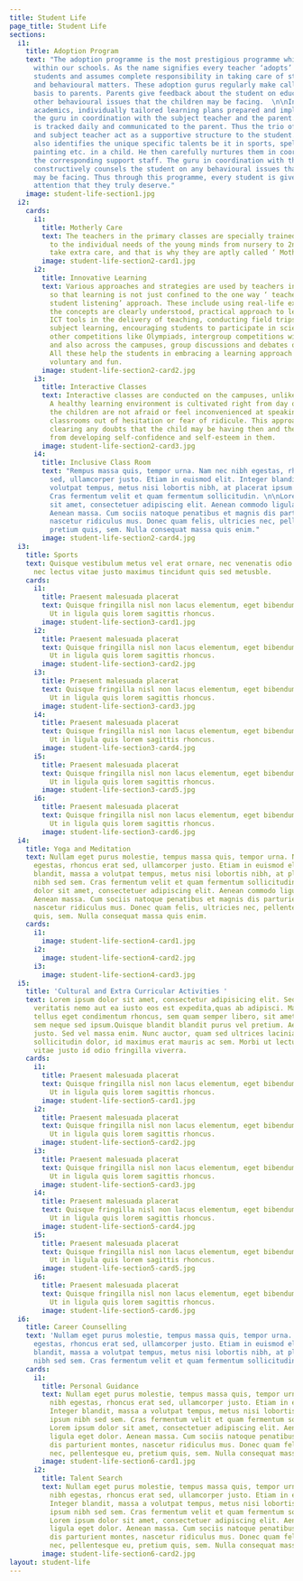 ```yaml
---
title: Student Life
page_title: Student Life
sections:
  i1:
    title: Adoption Program
    text: "The adoption programme is the most prestigious programme which we implement
      within our schools. As the name signifies every teacher ‘adopts’ around 15-20
      students and assumes complete responsibility in taking care of students in academic
      and behavioural matters. These adoption gurus regularly make calls on a fortnightly
      basis to parents. Parents give feedback about the student on educational and
      other behavioural issues that the children may be facing.  \n\nIn the area of
      academics, individually tailored learning plans prepared and implemented by
      the guru in coordination with the subject teacher and the parent. The progress
      is tracked daily and communicated to the parent. Thus the trio of guru, parent
      and subject teacher act as a supportive structure to the student.\n\nThe guru
      also identifies the unique specific talents be it in sports, spelling bee, dance,
      painting etc. in a child. He then carefully nurtures them in coordination with
      the corresponding support staff. The guru in coordination with the parent also
      constructively counsels the student on any behavioural issues that the child
      may be facing. Thus through this programme, every student is given the individual
      attention that they truly deserve."
    image: student-life-section1.jpg
  i2:
    cards:
      i1:
        title: Motherly Care
        text: The teachers in the primary classes are specially trained to be sensitive
          to the individual needs of the young minds from nursery to 2nd class. Teachers
          take extra care, and that is why they are aptly called ‘ Mother teachers’.
        image: student-life-section2-card1.jpg
      i2:
        title: Innovative Learning
        text: Various approaches and strategies are used by teachers in our schools
          so that learning is not just confined to the one way ‘ teacher teaching-
          student listening’ approach. These include using real-life examples so that
          the concepts are clearly understood, practical approach to learning, using
          ICT tools in the delivery of teaching, conducting field trips related to
          subject learning, encouraging students to participate in science fairs and
          other competitions like Olympiads, intergroup competitions within the class
          and also across the campuses, group discussions and debates on issues etc.
          All these help the students in embracing a learning approach which is innovative,
          voluntary and fun.
        image: student-life-section2-card2.jpg
      i3:
        title: Interactive Classes
        text: Interactive classes are conducted on the campuses, unlike other schools.
          A healthy learning environment is cultivated right from day one in which
          the children are not afraid or feel inconvenienced at speaking up in the
          classrooms out of hesitation or fear of ridicule. This approach helps in
          clearing any doubts that the child may be having then and there itself apart
          from developing self-confidence and self-esteem in them.
        image: student-life-section2-card3.jpg
      i4:
        title: Inclusive Class Room
        text: "Rempus massa quis, tempor urna. Nam nec nibh egestas, rhoncus erat
          sed, ullamcorper justo. Etiam in euismod elit. Integer blandit, massa a
          volutpat tempus, metus nisi lobortis nibh, at placerat ipsum nibh sed sem.
          Cras fermentum velit et quam fermentum sollicitudin. \n\nLorem ipsum dolor
          sit amet, consectetuer adipiscing elit. Aenean commodo ligula eget dolor.
          Aenean massa. Cum sociis natoque penatibus et magnis dis parturient montes,
          nascetur ridiculus mus. Donec quam felis, ultricies nec, pellentesque eu,
          pretium quis, sem. Nulla consequat massa quis enim."
        image: student-life-section2-card4.jpg
  i3:
    title: Sports
    text: Quisque vestibulum metus vel erat ornare, nec venenatis odio tempus. Aenean
      nec lectus vitae justo maximus tincidunt quis sed metusble.
    cards:
      i1:
        title: Praesent malesuada placerat
        text: Quisque fringilla nisl non lacus elementum, eget bibendum orci ornare.
          Ut in ligula quis lorem sagittis rhoncus.
        image: student-life-section3-card1.jpg
      i2:
        title: Praesent malesuada placerat
        text: Quisque fringilla nisl non lacus elementum, eget bibendum orci ornare.
          Ut in ligula quis lorem sagittis rhoncus.
        image: student-life-section3-card2.jpg
      i3:
        title: Praesent malesuada placerat
        text: Quisque fringilla nisl non lacus elementum, eget bibendum orci ornare.
          Ut in ligula quis lorem sagittis rhoncus.
        image: student-life-section3-card3.jpg
      i4:
        title: Praesent malesuada placerat
        text: Quisque fringilla nisl non lacus elementum, eget bibendum orci ornare.
          Ut in ligula quis lorem sagittis rhoncus.
        image: student-life-section3-card4.jpg
      i5:
        title: Praesent malesuada placerat
        text: Quisque fringilla nisl non lacus elementum, eget bibendum orci ornare.
          Ut in ligula quis lorem sagittis rhoncus.
        image: student-life-section3-card5.jpg
      i6:
        title: Praesent malesuada placerat
        text: Quisque fringilla nisl non lacus elementum, eget bibendum orci ornare.
          Ut in ligula quis lorem sagittis rhoncus.
        image: student-life-section3-card6.jpg
  i4:
    title: Yoga and Meditation
    text: Nullam eget purus molestie, tempus massa quis, tempor urna. Nam nec nibh
      egestas, rhoncus erat sed, ullamcorper justo. Etiam in euismod elit. Integer
      blandit, massa a volutpat tempus, metus nisi lobortis nibh, at placerat ipsum
      nibh sed sem. Cras fermentum velit et quam fermentum sollicitudin.  Lorem ipsum
      dolor sit amet, consectetuer adipiscing elit. Aenean commodo ligula eget dolor.
      Aenean massa. Cum sociis natoque penatibus et magnis dis parturient montes,
      nascetur ridiculus mus. Donec quam felis, ultricies nec, pellentesque eu, pretium
      quis, sem. Nulla consequat massa quis enim.
    cards:
      i1:
        image: student-life-section4-card1.jpg
      i2:
        image: student-life-section4-card2.jpg
      i3:
        image: student-life-section4-card3.jpg
  i5:
    title: 'Cultural and Extra Curricular Activities '
    text: Lorem ipsum dolor sit amet, consectetur adipisicing elit. Sequi tempora
      veritatis nemo aut ea iusto eos est expedita,quas ab adipisci. Maecenas tempus,
      tellus eget condimentum rhoncus, sem quam semper libero, sit amet adipiscing
      sem neque sed ipsum.Quisque blandit blandit purus vel pretium. Aenean at porta
      justo. Sed vel massa enim. Nunc auctor, quam sed ultrices lacinia, tellus metus
      sollicitudin dolor, id maximus erat mauris ac sem. Morbi ut lectus augue. Curabitur
      vitae justo id odio fringilla viverra.
    cards:
      i1:
        title: Praesent malesuada placerat
        text: Quisque fringilla nisl non lacus elementum, eget bibendum orci ornare.
          Ut in ligula quis lorem sagittis rhoncus.
        image: student-life-section5-card1.jpg
      i2:
        title: Praesent malesuada placerat
        text: Quisque fringilla nisl non lacus elementum, eget bibendum orci ornare.
          Ut in ligula quis lorem sagittis rhoncus.
        image: student-life-section5-card2.jpg
      i3:
        title: Praesent malesuada placerat
        text: Quisque fringilla nisl non lacus elementum, eget bibendum orci ornare.
          Ut in ligula quis lorem sagittis rhoncus.
        image: student-life-section5-card3.jpg
      i4:
        title: Praesent malesuada placerat
        text: Quisque fringilla nisl non lacus elementum, eget bibendum orci ornare.
          Ut in ligula quis lorem sagittis rhoncus.
        image: student-life-section5-card4.jpg
      i5:
        title: Praesent malesuada placerat
        text: Quisque fringilla nisl non lacus elementum, eget bibendum orci ornare.
          Ut in ligula quis lorem sagittis rhoncus.
        image: student-life-section5-card5.jpg
      i6:
        title: Praesent malesuada placerat
        text: Quisque fringilla nisl non lacus elementum, eget bibendum orci ornare.
          Ut in ligula quis lorem sagittis rhoncus.
        image: student-life-section5-card6.jpg
  i6:
    title: Career Counselling
    text: 'Nullam eget purus molestie, tempus massa quis, tempor urna. Nam nec nibh
      egestas, rhoncus erat sed, ullamcorper justo. Etiam in euismod elit. Integer
      blandit, massa a volutpat tempus, metus nisi lobortis nibh, at placerat ipsum
      nibh sed sem. Cras fermentum velit et quam fermentum sollicitudin. '
    cards:
      i1:
        title: Personal Guidance
        text: Nullam eget purus molestie, tempus massa quis, tempor urna. Nam nec
          nibh egestas, rhoncus erat sed, ullamcorper justo. Etiam in euismod elit.
          Integer blandit, massa a volutpat tempus, metus nisi lobortis nibh, at placerat
          ipsum nibh sed sem. Cras fermentum velit et quam fermentum sollicitudin.
          Lorem ipsum dolor sit amet, consectetuer adipiscing elit. Aenean commodo
          ligula eget dolor. Aenean massa. Cum sociis natoque penatibus et magnis
          dis parturient montes, nascetur ridiculus mus. Donec quam felis, ultricies
          nec, pellentesque eu, pretium quis, sem. Nulla consequat massa quis enim.
        image: student-life-section6-card1.jpg
      i2:
        title: Talent Search
        text: Nullam eget purus molestie, tempus massa quis, tempor urna. Nam nec
          nibh egestas, rhoncus erat sed, ullamcorper justo. Etiam in euismod elit.
          Integer blandit, massa a volutpat tempus, metus nisi lobortis nibh, at placerat
          ipsum nibh sed sem. Cras fermentum velit et quam fermentum sollicitudin.
          Lorem ipsum dolor sit amet, consectetuer adipiscing elit. Aenean commodo
          ligula eget dolor. Aenean massa. Cum sociis natoque penatibus et magnis
          dis parturient montes, nascetur ridiculus mus. Donec quam felis, ultricies
          nec, pellentesque eu, pretium quis, sem. Nulla consequat massa quis enim.
        image: student-life-section6-card2.jpg
layout: student-life
---
```



